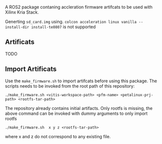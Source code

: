 
A ROS2 package contaning accleration firmware artifcats to be used with Xilinx Kria Stack.

Generting `sd_card.img` using. `colcon acceleration linux vanilla --install-dir install-te0807` is not supported

## Artificats
TODO
## Import Artificats
Use the `make_firmware.sh` to import artifcats before using this package. The scripts needs to be
invoked from the root path of this repository:

```
./make_firmware.sh <vitis-workspace-path> <pfm-name> <petalinux-prj-path> <rootfs-tar-path>
```

The repository already contains initial artifacts. Only rootfs is missing, the above command can be
invoked with dummy arguments to only import rootfs 

```
./make_firmware.sh  x y z <rootfs-tar-path>
```

where x and z do not correspond to any existing file.

